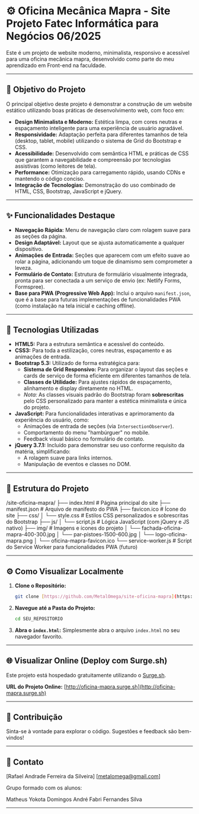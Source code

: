 # ⚙️ Oficina Mecânica Mapra - Site Projeto Fatec Informática para Negócios 06/2025

Este é um projeto de website moderno, minimalista, responsivo e acessível para uma oficina mecânica mapra, desenvolvido como parte do meu aprendizado em Front-end na faculdade.

---

## 🎯 **Objetivo do Projeto**

O principal objetivo deste projeto é demonstrar a construção de um website estático utilizando boas práticas de desenvolvimento web, com foco em:

* **Design Minimalista e Moderno:** Estética limpa, com cores neutras e espaçamento inteligente para uma experiência de usuário agradável.
* **Responsividade:** Adaptação perfeita para diferentes tamanhos de tela (desktop, tablet, mobile) utilizando o sistema de Grid do Bootstrap e CSS.
* **Acessibilidade:** Desenvolvido com semântica HTML e práticas de CSS que garantem a navegabilidade e compreensão por tecnologias assistivas (como leitores de tela).
* **Performance:** Otimização para carregamento rápido, usando CDNs e mantendo o código conciso.
* **Integração de Tecnologias:** Demonstração do uso combinado de HTML, CSS, Bootstrap, JavaScript e jQuery.

---

## ✨ **Funcionalidades Destaque**

* **Navegação Rápida:** Menu de navegação claro com rolagem suave para as seções da página.
* **Design Adaptável:** Layout que se ajusta automaticamente a qualquer dispositivo.
* **Animações de Entrada:** Seções que aparecem com um efeito suave ao rolar a página, adicionando um toque de dinamismo sem comprometer a leveza.
* **Formulário de Contato:** Estrutura de formulário visualmente integrada, pronta para ser conectada a um serviço de envio (ex: Netlify Forms, Formspree).
* **Base para PWA (Progressive Web App):** Inclui o arquivo `manifest.json`, que é a base para futuras implementações de funcionalidades PWA (como instalação na tela inicial e caching offline).

---

## 🚀 **Tecnologias Utilizadas**

* **HTML5:** Para a estrutura semântica e acessível do conteúdo.
* **CSS3:** Para toda a estilização, cores neutras, espaçamento e as animações de entrada.
* **Bootstrap 5.3:** Utilizado de forma estratégica para:
    * **Sistema de Grid Responsivo:** Para organizar o layout das seções e cards de serviço de forma eficiente em diferentes tamanhos de tela.
    * **Classes de Utilidade:** Para ajustes rápidos de espaçamento, alinhamento e display diretamente no HTML.
    * *Nota:* As classes visuais padrão do Bootstrap foram **sobrescritas** pelo CSS personalizado para manter a estética minimalista e única do projeto.
* **JavaScript:** Para funcionalidades interativas e aprimoramento da experiência do usuário, como:
    * Animações de entrada de seções (via `IntersectionObserver`).
    * Comportamento do menu "hambúrguer" no mobile.
    * Feedback visual básico no formulário de contato.
* **jQuery 3.7.1:** Incluído para demonstrar seu uso conforme requisito da matéria, simplificando:
    * A rolagem suave para links internos.
    * Manipulação de eventos e classes no DOM.

---

## 📁 **Estrutura do Projeto**

/site-oficina-mapra/
├── index.html           # Página principal do site
├── manifest.json        # Arquivo de manifesto do PWA
├── favicon.ico          # Ícone do site
├── css/
│   └── style.css        # Estilos CSS personalizados e sobrescritas do Bootstrap
├── js/
│   └── script.js        # Lógica JavaScript (com jQuery e JS nativo)
├── img/              # Imagens e ícones do projeto
│   └── fachada-oficina-mapra-400-300.jpg
│   └── par-pistoes-1500-600.jpg
│   └── logo-oficina-mapra.png
│   └── oficina-mapra-favicon.ico
└── service-worker.js    # Script do Service Worker para funcionalidades PWA (futuro)

---

## ⚙️ **Como Visualizar Localmente**

1.  **Clone o Repositório:**
    ```bash
    git clone [https://github.com/MetalOmega/site-oficina-mapra](https://github.com/MetalOmega/site-oficina-mapra)
    ```

2.  **Navegue até a Pasta do Projeto:**
    ```bash
    cd SEU_REPOSITORIO
    ```
3.  **Abra o `index.html`:** Simplesmente abra o arquivo `index.html` no seu navegador favorito.

---

## 🌐 **Visualizar Online (Deploy com Surge.sh)**

Este projeto está hospedado gratuitamente utilizando o [Surge.sh](https://surge.sh/).

**URL do Projeto Online:** [http://oficina-mapra.surge.sh](http://oficina-mapra.surge.sh)


---

## 🤝 **Contribuição**

Sinta-se à vontade para explorar o código. Sugestões e feedback são bem-vindos!

---

## 📧 **Contato**

[Rafael Andrade Ferreira da Silveira]
[metalomega@gmail.com]

Grupo formado com os alunos:

Matheus Yokota Domingos
André Fabri Fernandes Silva

---

